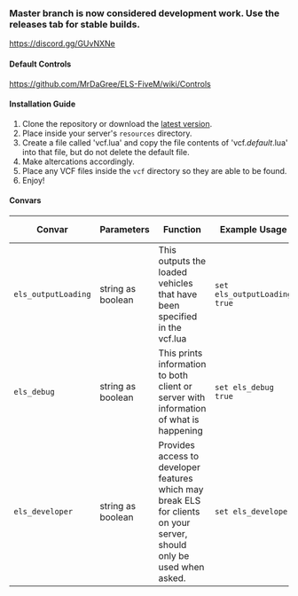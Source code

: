 ### Master branch is now considered development work. Use the releases tab for stable builds.
https://discord.gg/GUvNXNe

#### Default Controls
https://github.com/MrDaGree/ELS-FiveM/wiki/Controls

#### Installation Guide
1. Clone the repository or download the [latest version](../../releases/latest).
2. Place inside your server's `resources` directory.
3. Create a file called 'vcf.lua' and copy the file contents of 'vcf._default_.lua' into that file, but do not delete the default file.
4. Make altercations accordingly.
5. Place any VCF files inside the `vcf` directory so they are able to be found.
6. Enjoy!

#### Convars
| Convar              | Parameters        | Function                                                                                                              | Example Usage                | Default State |
|---------------------|-------------------|-----------------------------------------------------------------------------------------------------------------------|------------------------------|---------------|
| `els_outputLoading` | string as boolean | This outputs the loaded vehicles that have been specified in the vcf.lua                                              | `set els_outputLoading true` | "false"       |
| `els_debug`         | string as boolean | This prints information to both client or server with information of what is happening                                | `set els_debug true`         | "false"       |
| `els_developer`     | string as boolean | Provides access to developer features which may break ELS for clients on your server, should only be used when asked. | `set els_developer`          | "false"       |
